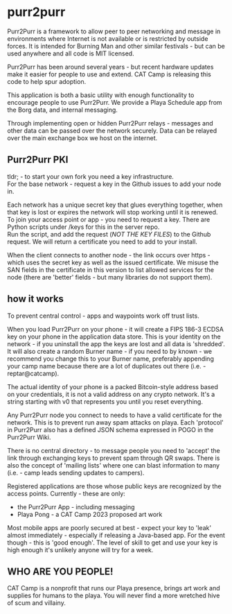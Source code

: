 # purr2purr

Purr2Purr is a framework to allow peer to peer networking and message in environments where Internet
is not available or is restricted by outside forces.   It is intended for Burning Man and other
similar festivals - but can be used anywhere and all code is MIT licensed.

Purr2Purr has been around several years - but recent hardware updates make it easier for people to
use and extend.  CAT Camp is releasing this code to help spur adoption.

This application is both a basic utility with enough functionality to encourage people to use 
Purr2Purr.  We provide a Playa Schedule app from the Borg data, and internal messaging.

Through implementing open or hidden Purr2Purr relays - messages and other data can be passed over
the network securely.  Data can be relayed over the main exchange box we host on the internet.

## Purr2Purr PKI

tldr; - to start your own fork you need a key infrastructure.  
For the base network - request a key in the Github issues to add your node in.

Each network has a unique secret key that glues everything together, when that key is lost or 
expires the network will stop working until it is renewed.  To join your access point or app - 
you need to request a key.  There are Python scripts under /keys for this in the server repo.  
Run the script, and add the request (*NOT THE KEY FILES*) to the
Github request.  We will return a certificate you need to add to your install.

When the client connects to another node - the link occurs over https - which uses the secret key 
as well as the issued certificate.  We misuse the SAN fields in the certificate in this version to
list allowed services for the node (there are 'better' fields - but many libraries do not support them).

## how it works

To prevent central control - apps and waypoints work off trust lists.

When you load Purr2Purr on your phone - it will create a FIPS 186-3 ECDSA key on your phone in the 
application data store.  This is your identity on the network - if you uninstall the app the keys are
lost and all data is 'shredded'.  It will also create a random Burner name - if you need to by known - we
recommend you change this to your Burner name, preferably appending your camp name because there are a 
lot of duplicates out there (i.e. - reptar@catcamp).

The actual identity of your phone is a packed Bitcoin-style address based on your credentials,  it is not
a valid address on any crypto network.  It's a string starting with v0 that represents you until you
reset everything.

Any Purr2Purr node you connect to needs to have a valid certificate for the network.  This is to prevent
run away spam attacks on playa.  Each 'protocol' in Purr2Purr also has a defined JSON schema expressed
in POGO in the Purr2Purr Wiki.

There is no central directory - to message people you need to 'accept' the link through exchanging 
keys to prevent spam through QR swaps.  There is also the concept of 'mailing lists' where one can 
blast information to many (i.e. - camp leads sending updates to campers).

Registered applications are those whose public keys are recognized by the access points.  Currently - these are only:

- the Purr2Purr App - including messaging
- Playa Pong - a CAT Camp 2023 proposed art work

Most mobile apps are poorly secured at best - expect your key to 'leak' almost immediately - especially
if releasing a Java-based app.  For the event though - this is 'good enough'.   The level of skill to
get and use your key is high enough it's unlikely anyone will try for a week.


## WHO ARE YOU PEOPLE!

CAT Camp is a nonprofit that runs our Playa presence, brings art work and supplies for 
humans to the playa.  You will never find a more wretched hive of scum and villainy. 

